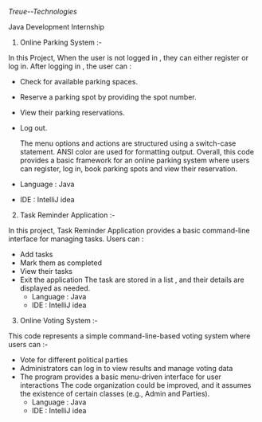 *Treue--Technologies*

Java Development Internship

1) Online Parking System :-
   
 In this Project, When the user is not logged in , they can either register or log in. After logging in , the user can :
* Check for available parking spaces.
* Reserve a parking spot by providing the spot number.
* View their parking reservations.
* Log out.

  The menu options and actions are structured using a switch-case statement. ANSI color are used for formatting output. Overall, this code provides a basic framework for an online parking system where users can register, log in, book parking spots and view their reservation.
* Language : Java
* IDE : IntelliJ idea

2)  Task Reminder Application :-

  In this project, Task Reminder Application provides a basic command-line interface for managing tasks. Users can :
* Add tasks
* Mark them as completed 
* View their tasks 
* Exit the application
   The task are stored in a list , and their details are displayed as needed.
   * Language : Java
   * IDE : IntelliJ idea

3) Online Voting System :-
   
  This code represents a simple command-line-based voting system where users can :-
* Vote for different political parties
* Administrators can log in to view results and manage voting data
* The program provides a basic menu-driven interface for user interactions
     The code organization could be improved, and it assumes the existence of certain classes (e.g., Admin and Parties).
   * Language : Java
   * IDE : IntelliJ idea
